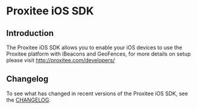 # Proxitee iOS SDK

## Introduction

The Proxitee iOS SDK allows you to enable your iOS devices to use the Proxitee platform with iBeacons and GeoFences, for more details on setup please visit http://proxitee.com/developers/

## Changelog

To see what has changed in recent versions of the Proxitee iOS SDK, see the [CHANGELOG](https://github.com/Proxitee/iOS-SDK/blob/master/CHANGELOG.md).
